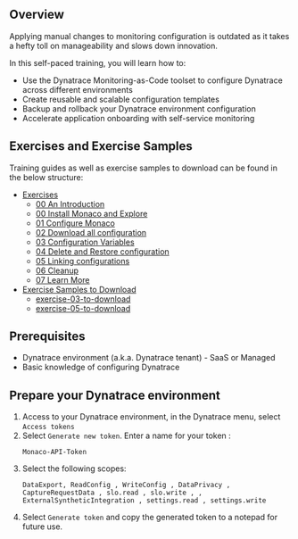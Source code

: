 ## Overview

Applying manual changes to monitoring configuration is outdated as it takes a hefty toll on manageability and slows down innovation.

In this self-paced training, you will learn how to:
- Use the Dynatrace Monitoring-as-Code toolset to configure Dynatrace across different environments
- Create reusable and scalable configuration templates
- Backup and rollback your Dynatrace environment configuration
- Accelerate application onboarding with self-service monitoring

## Exercises and Exercise Samples

Training guides as well as exercise samples to download can be found in the below structure:

- [Exercises](exercise-instructions)
     - [00 An Introduction](exercise-instructions/content/00%20An%20Introduction/index.md) 
     - [00 Install Monaco and Explore](exercise-instructions/content/00%20Install%20Monaco%20and%20Explore/index.md)    
     - [01 Configure Monaco](exercise-instructions/content/01%20Configure%20Monaco/index.md)
     - [02 Download all configuration](exercise-instructions/content/02%20Download%20all%20configuration/index.md)
     - [03 Configuration Variables](exercise-instructions/content/03%20Configuration%20Variables/index.md)
     - [04 Delete and Restore configuration](exercise-instructions/content/04%20Delete%20and%20Restore%20configuration/index.md)
     - [05 Linking configurations](exercise-instructions/content/05%20Linking%20configurations/index.md)
     - [06 Cleanup](exercise-instructions/content/06%20Cleanup/index.md)
     - [07 Learn More](exercise-instructions/content/07%20Learn%20More/index.md)
- [Exercise Samples to Download](exercise-samples-to-download)
    - [exercise-03-to-download](exercise-samples-to-download/exercise-03-to-download)
    - [exercise-05-to-download](exercise-samples-to-download/exercise-05-to-download)

## Prerequisites
- Dynatrace environment (a.k.a. Dynatrace tenant) - SaaS or Managed
- Basic knowledge of configuring Dynatrace

## Prepare your Dynatrace environment

1. Access to your Dynatrace environment, in the Dynatrace menu, select `Access tokens`
2. Select `Generate new token`. Enter a name for your token : 
    ```text
    Monaco-API-Token
    ```
3. Select the following scopes: 
   ```text
   DataExport, ReadConfig , WriteConfig , DataPrivacy , CaptureRequestData , slo.read , slo.write , , ExternalSyntheticIntegration , settings.read , settings.write
   ```
4. Select `Generate token` and copy the generated token to a notepad for future use. 
